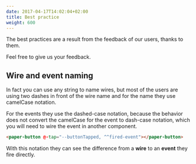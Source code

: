 ```yaml
---
date: 2017-04-17T14:02:04+02:00
title: Best practice
weight: 600
---
```

The best practices are a result from the feedback of our users, thanks to them.

Feel free to give us your feedback.
 
## Wire and event naming
 In fact you can use any string to name wires, but most of the users are using two dashes in front of the wire name and for the name they use camelCase notation.
 
For the events they use the dashed-case notation, because the behavior does not convert the camelCase for the event to dash-case notation, which you will need to wire the event in another component.

```html
<paper-button @-tap="--buttonTapped, ^^fired-event"></paper-button>
```
With this notation they can see the difference from a **wire** to an **event** they fire directly.
